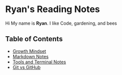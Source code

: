 # Ryan's Reading Notes

Hi My name is **Ryan**. I like Code, gardening, and bees

## Table of Contents
- [Growth Mindset](growth-mindset.md)
- [Markdown Notes](markdown-notes.md)
- [Tools and Terminal Notes](tools-terminal.md)
- [Git vs GitHub](git-github-notes.md)


